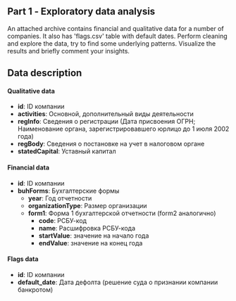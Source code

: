## Part 1 ‐ Exploratory data analysis
An attached archive contains financial and qualitative data for a number of companies. It also has 'flags.csv' table with default dates. Perform cleaning and explore the data, try to find some underlying patterns.
Visualize the results and briefly comment your insights.

## Data description
#### Qualitative data
* **id**: ID компании   
* **activities**:   Основной, дополнительный виды деятельности 
* **regInfo**:  Сведения о регистрации (Дата присвоения ОГРН; Наименование органа, зарегистрировавшего юрлицо до 1 июля 2002 года)
* **regBody**:  Сведения о постановке на учет в налоговом органе
* **statedCapital**: Уставный капитал 
#### Financial data
* **id**: ID компании 
* **buhForms**: Бухгалтерские формы
    * **year**: Год отчетности
    * **organizationType**: Размер организации
    * **form1**: Форма 1 бухгалтерской отчетности (form2 аналогично)
        * **code**: РСБУ-код
        * **name**: Расшифровка РСБУ-кода
        * **startValue**: значение на начало года
        * **endValue**: значение на конец года
#### Flags data
* **id**: ID компании
* **default_date**: Дата дефолта (решение суда о признании компании банкротом)
